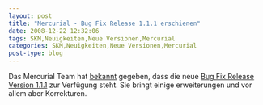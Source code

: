```yaml
---
layout: post
title: "Mercurial - Bug Fix Release 1.1.1 erschienen"
date: 2008-12-22 12:32:06
tags: SKM,Neuigkeiten,Neue Versionen,Mercurial
categories: SKM,Neuigkeiten,Neue Versionen,Mercurial
post-type: blog
---
```

Das Mercurial Team hat <a href="http://selenic.com/pipermail/mercurial/2008-December/023035.html">bekannt</a> gegeben, dass die neue <a href="http://www.selenic.com/mercurial/wiki/index.cgi/WhatsNew">Bug Fix Release Version 1.1.1</a> zur Verfügung steht. Sie bringt einige erweiterungen und vor allem aber Korrekturen.
